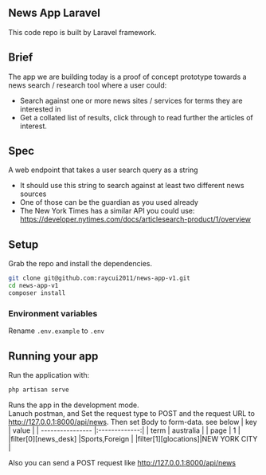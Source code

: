 
## News App Laravel

This code repo is built by Laravel framework.

## Brief

The app we are building today is a proof of concept prototype towards a
news search / research tool where a user could:

- Search against one or more news sites / services for terms they are
  interested in
- Get a collated list of results, click through to read further the
  articles of interest.


## Spec
A web endpoint that takes a user search query as a string
* It should use this string to search against at least two different news sources
* One of those can be the guardian as you used already
* The New York Times has a similar API you could use:
https://developer.nytimes.com/docs/articlesearch-product/1/overview



## Setup

Grab the repo and install the dependencies.

```bash
git clone git@github.com:raycui2011/news-app-v1.git
cd news-app-v1
composer install
```
### Environment variables

Rename `.env.example` to `.env`

## Running your app

Run the application with:

```bash
php artisan serve
```

Runs the app in the development mode.<br />
Lanuch postman, and 
Set the request type to POST and the request URL to http://127.0.0.1:8000/api/news. Then set Body to form-data. see below
| key                 | value         |
| ----------------    |:-------------:|
| term                | australia     |
| page                | 1             |
|filter[0][news_desk] |Sports,Foreign |
|filter[1][glocations]|NEW YORK CITY  |


Also you can send a POST request like http://127.0.0.1:8000/api/news
